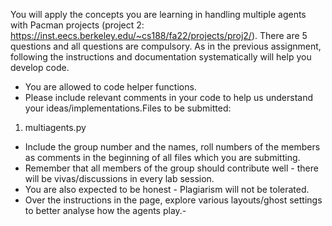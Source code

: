 You will apply the concepts you are learning in handling multiple agents with Pacman projects (project 2: https://inst.eecs.berkeley.edu/~cs188/fa22/projects/proj2/). There are 5 questions and all questions are compulsory. As in the previous assignment, following the instructions and documentation systematically will help you develop code. 
-  You are allowed to code helper functions.
-  Please include relevant comments in your code to help us understand your ideas/implementations.Files to be submitted:
1. multiagents.py
- Include the group number and the names, roll numbers of the members as comments in the beginning of all files which you are submitting. 
- Remember that all members of the group should contribute well - there will be vivas/discussions in every lab session.
- You are also expected to be honest - Plagiarism will not be tolerated.
- Over the instructions in the page,  explore various layouts/ghost settings  to better analyse how the agents play.-
